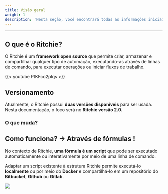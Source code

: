 ```yaml
---
title: Visão geral
weight: 1
description: 'Nesta seção, você encontrará todas as informações iniciais sobre o Ritchie.'
---
```


---

## O que é o Ritchie?

O Ritchie é um **framework open source** que permite criar, armazenar e compartilhar qualquer tipo de automação, executando-as através de linhas de comando, para executar operações ou iniciar fluxos de trabalho.

{{< youtube PtKFco2pIqs >}}

## **Versionamento**

Atualmente, o Ritchie possui **duas versões disponíveis** para ser usada. Nesta documentação,  o foco será no **Ritchie versão 2.0.**



### **O que muda?**



## **Como funciona? → Através de fórmulas !**

No contexto de Ritchie, **uma fórmula é um script** que pode ser executado automaticamente ou interativamente por meio de uma linha de comando.  
  
Adaptar um script existente à estrutura Ritchie permite executá-lo **localmente** ou por meio do **Docker** e compartilhá-lo em um repositório do **Bitbucket**, **Github** ou **Gitlab**.

![](/formula-ritchie-en%20%281%29%20%281%29%20%281%29.jpg)

